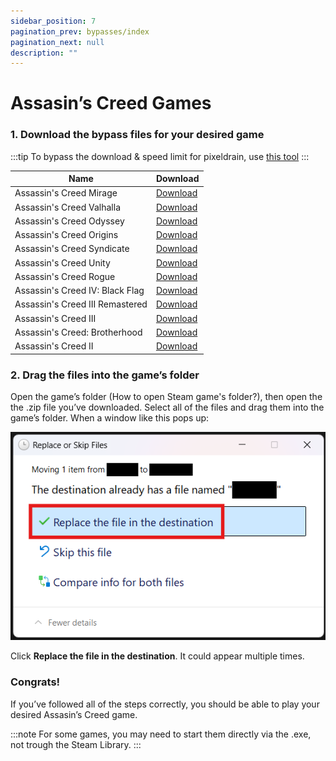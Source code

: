 ```yaml
---
sidebar_position: 7
pagination_prev: bypasses/index
pagination_next: null
description: ""
---
```


# Assasin’s Creed Games

### 1. Download the bypass files for your desired game
:::tip
To bypass the download & speed limit for pixeldrain, use [this tool](https://pixeldrain-bypass.cybar.xyz/)
:::

| Name | Download |
|------|----------|
| Assassin's Creed Mirage | [Download](https://pixeldrain.com/u/dnoJg25S) |
| Assassin's Creed Valhalla | [Download](https://pixeldrain.com/u/LS22RNVN) |
| Assassin's Creed Odyssey | [Download](https://pixeldrain.com/u/TsvrLh1d) |
| Assassin's Creed Origins | [Download](https://pixeldrain.com/u/7y68XENp) |
| Assassin's Creed Syndicate | [Download](https://pixeldrain.com/u/VFs7kuvz) |
| Assassin's Creed Unity | [Download](https://pixeldrain.com/u/XEhTUkka) |
| Assassin's Creed Rogue | [Download](https://pixeldrain.com/u/BfJ7z8ap) |
| Assassin's Creed IV: Black Flag | [Download](https://pixeldrain.com/u/2YkGUsKD) |
| Assassin's Creed III Remastered | [Download](https://pixeldrain.com/u/M2FxLjkx) |
| Assassin's Creed III | [Download](https://pixeldrain.com/u/pacACGG4) |
| Assassin's Creed: Brotherhood | [Download](https://pixeldrain.com/u/XmRFxU3G) |
| Assassin's Creed II | [Download](https://pixeldrain.com/u/VBeDwhPu) |

### 2. Drag the files into the game’s folder
Open the game’s folder (How to open Steam game's folder?), then open the the .zip file you’ve downloaded. Select all of the files and drag them into the game’s folder. When a window like this pops up:

![](images/c3956f7a-c018-448b-9e02-973d28ed04c0-1.png)

Click **Replace the file in the destination**. It could appear multiple times.

### Congrats!
If you’ve followed all of the steps correctly, you should be able to play your desired Assasin’s Creed game.

:::note
For some games, you may need to start them directly via the .exe, not trough the Steam Library.
:::